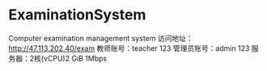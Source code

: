 # ExaminationSystem
Computer examination management system
访问地址：http://47.113.202.40/exam
教师账号：teacher 123
管理员账号：admin 123
服务器：2核(vCPU)2 GiB 1Mbps  
